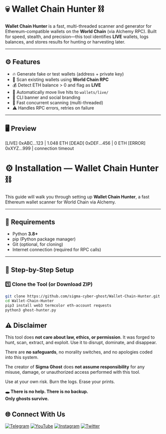 # 💀 Wallet Chain Hunter ⛓

**Wallet Chain Hunter** is a fast, multi-threaded scanner and generator for Ethereum-compatible wallets on the **World Chain** (via Alchemy RPC). Built for speed, stealth, and precision—this tool identifies **LIVE** wallets, logs balances, and stores results for hunting or harvesting later.

---

## ⚙️ Features

- 🔥 Generate fake or test wallets (address + private key)
- 🚀 Scan existing wallets using **World Chain RPC**
- 💰 Detect ETH balance > 0 and flag as **LIVE**
- 📂 Automatically move live hits to `wallets/live/`
- 🎨 CLI banner and social branding
- 🧠 Fast concurrent scanning (multi-threaded)
- ⚠️ Handles RPC errors, retries on failure

---

## 🖥️ Preview

[LIVE] 0xABC...123 | 1.048 ETH
[DEAD] 0xDEF...456 | 0 ETH
[ERROR] 0xXYZ...999 | connection timeout

# ⚙️ Installation — Wallet Chain Hunter ⛓

This guide will walk you through setting up **Wallet Chain Hunter**, a fast Ethereum wallet scanner for World Chain via Alchemy.

---

## 🧪 Requirements

- Python **3.8+**
- pip (Python package manager)
- Git (optional, for cloning)
- Internet connection (required for RPC calls)

---

## 🚀 Step-by-Step Setup

### 1️⃣ Clone the Tool (or Download ZIP)

```bash
git clone https://github.com/sigma-cyber-ghost/Wallet-Chain-Hunter.git
cd Wallet-Chain-Hunter
pip3 install web3 termcolor eth-account requests
python3 ghost-hunter.py
```

## ⚠️ Disclaimer

This tool does **not care about law, ethics, or permission**. It was forged to hunt, scan, extract, and exploit. Use it to disrupt, dominate, and disappear.

There are **no safeguards**, no morality switches, and no apologies coded into this system.

The creator of **Sigma Ghost** does **not assume responsibility** for any misuse, damage, or unauthorized access performed with this tool.

Use at your own risk. Burn the logs. Erase your prints.

**🕳️ There is no help. There is no backup.  
Only ghosts survive.**

## 🌐 Connect With Us

[![Telegram](https://img.shields.io/badge/Telegram-Sigma_Ghost-blue?logo=telegram)](https://t.me/Sigma_Cyber_Ghost)  [![YouTube](https://img.shields.io/badge/YouTube-Sigma_Ghost-red?logo=youtube)](https://www.youtube.com/@sigma_ghost_hacking)  [![Instagram](https://img.shields.io/badge/Instagram-Safder_Khan-purple?logo=instagram)](https://www.instagram.com/safderkhan0800_/)  [![Twitter](https://img.shields.io/badge/Twitter-@safderkhan0800_-1DA1F2?logo=twitter)](https://twitter.com/safderkhan0800_)


